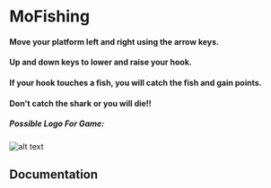 # MoFishing
#### Move your platform left and right using the arrow keys.
#### Up and down keys to lower and raise your hook.
#### If your hook touches a fish, you will catch the fish and gain points.
#### Don't catch the shark or you will die!!

##### Possible Logo For Game: 
![alt text](https://github.com/Alan78268/MoFishing/blob/master/logo.png "Possible Logo For Game")

## Documentation

